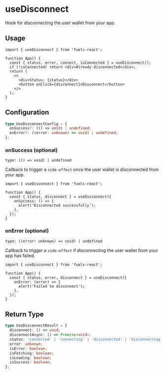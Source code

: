 # useDisconnect

Hook for disconnecting the user wallet from your app.

## Usage

```tsx
import { useDisconnect } from 'fuels-react';

function App() {
  const { status, error, connect, isConnected } = useDisconnect();
  if (!isConnected) return <div>Already disconnected</div>;
  return (
    <>
      <div>Status: {status}</div>
      <button onClick={disconnect}>Disconnect</button>
    </>
  );
}
```

## Configuration

```ts
type UseDisconnectConfig = {
  onSuccess?: (() => void) | undefined;
  onError?: ((error: unknown) => void) | undefined;
};
```

### onSuccess (optional)

`type: (() => void) | undefined`

Callback to trigger a `side-effect` once the user wallet is disconnected from your app.

```tsx {5-7}
import { useDisconnect } from 'fuels-react';

function App() {
  const { status, disconnect } = useDisconnect({
    onSuccess: () => {
      alert('Disconnected successfully');
    },
  });
}
```

### onError (optional)

`type: ((error: unknown) => void) | undefined`

Callback to trigger a `side-effect` if disconnecting the user wallet from your app has failed.

```tsx {5-7}
import { useDisconnect } from 'fuels-react';

function App() {
  const { status, error, disconnect } = useDisconnect({
    onError: (error) => {
      alert('Failed to disconnect');
    },
  });
}
```

## Return Type

```ts
type UseDisconnectResult = {
  disconnect: () => void;
  disconnectAsync: () => Promise<void>;
  status: 'connected' | 'connecting' | 'disconnected' | 'disconnecting' | 'loading';
  error: unknown;
  isError: boolean;
  isFetching: boolean;
  isLoading: boolean;
  isSuccess: boolean;
};
```
